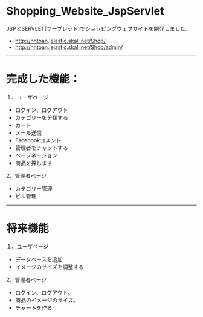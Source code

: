 # Shopping_Website_JspServlet
JSPとSERVLET(サーブレット)でショッピングウェブサイトを開発しました。

* http://nhtoan.jelastic.skali.net/Shop/
* http://nhtoan.jelastic.skali.net/Shop/admin/
------------------------------------------------

# 完成した機能：

１、ユーザページ

* ログイン、ログアウト
* カテゴリーを分類する
* カート
* メール送信
* Facebookコメント
* 管理者をチャットする
* ページネーション
* 商品を探します

2、管理者ページ

* カテゴリー管理
* ビル管理

------------------------------------------------
# 将来機能

１、ユーザページ

* データベースを追加
* イメージのサイズを調整する

2、管理者ページ

* ログイン、ログアウト。
* 商品のイメージのサイズ。
* チャートを作る
